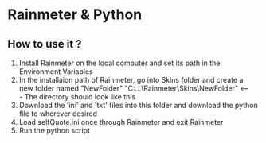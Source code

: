 # Rainmeter & Python
## How to use it ?
1. Install Rainmeter on the local computer and set its path in the Environment Variables
2. In the installaion path of Rainmeter, go into Skins folder and create a new folder named "NewFolder"
   "C:...\Rainmeter\Skins\NewFolder" <--- The directory should look like this 
3. Download the 'ini' and 'txt' files into this folder and download the python file to wherever desired
4. Load selfQuote.ini once through Rainmeter and exit Rainmeter
5. Run the python script
